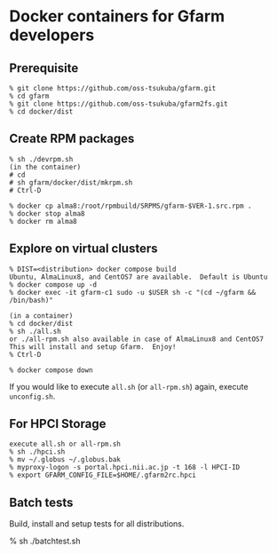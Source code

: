 # Docker containers for Gfarm developers

## Prerequisite

    % git clone https://github.com/oss-tsukuba/gfarm.git
    % cd gfarm
    % git clone https://github.com/oss-tsukuba/gfarm2fs.git
    % cd docker/dist

## Create RPM packages

    % sh ./devrpm.sh
    (in the container)
    # cd
    # sh gfarm/docker/dist/mkrpm.sh
    # Ctrl-D

    % docker cp alma8:/root/rpmbuild/SRPMS/gfarm-$VER-1.src.rpm .
    % docker stop alma8
    % docker rm alma8

## Explore on virtual clusters

    % DIST=<distribution> docker compose build
    Ubuntu, AlmaLinux8, and CentOS7 are available.  Default is Ubuntu
    % docker compose up -d
    % docker exec -it gfarm-c1 sudo -u $USER sh -c "(cd ~/gfarm && /bin/bash)"

    (in a container)
    % cd docker/dist
    % sh ./all.sh
    or ./all-rpm.sh also available in case of AlmaLinux8 and CentOS7
    This will install and setup Gfarm.  Enjoy!
    % Ctrl-D

    % docker compose down

If you would like to execute `all.sh` (or `all-rpm.sh`) again, execute `unconfig.sh`.

## For HPCI Storage

    execute all.sh or all-rpm.sh
    % sh ./hpci.sh
    % mv ~/.globus ~/.globus.bak
    % myproxy-logon -s portal.hpci.nii.ac.jp -t 168 -l HPCI-ID
    % export GFARM_CONFIG_FILE=$HOME/.gfarm2rc.hpci

## Batch tests

Build, install and setup tests for all distributions.

   % sh ./batchtest.sh

